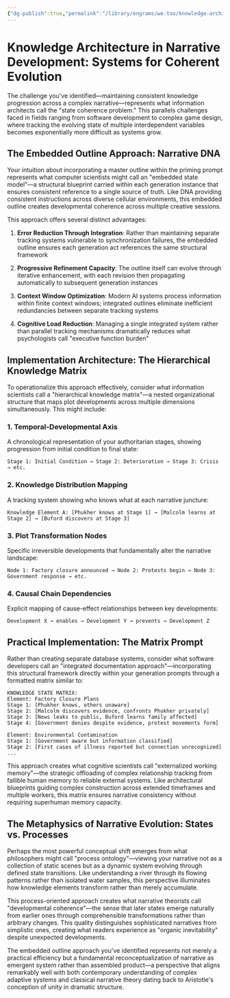 ```yaml
---
{"dg-publish":true,"permalink":"/library/engrams/we-too/knowledge-architecture-in-narrative-development-systems-for-coherent-evolution/","tags":["Effort/Prompts"]}
---
```


# Knowledge Architecture in Narrative Development: Systems for Coherent Evolution

The challenge you've identified—maintaining consistent knowledge progression across a complex narrative—represents what information architects call the "state coherence problem." This parallels challenges faced in fields ranging from software development to complex game design, where tracking the evolving state of multiple interdependent variables becomes exponentially more difficult as systems grow.

## The Embedded Outline Approach: Narrative DNA

Your intuition about incorporating a master outline within the priming prompt represents what computer scientists might call an "embedded state model"—a structural blueprint carried within each generation instance that ensures consistent reference to a single source of truth. Like DNA providing consistent instructions across diverse cellular environments, this embedded outline creates developmental coherence across multiple creative sessions.

This approach offers several distinct advantages:

1. **Error Reduction Through Integration**: Rather than maintaining separate tracking systems vulnerable to synchronization failures, the embedded outline ensures each generation act references the same structural framework
    
2. **Progressive Refinement Capacity**: The outline itself can evolve through iterative enhancement, with each revision then propagating automatically to subsequent generation instances
    
3. **Context Window Optimization**: Modern AI systems process information within finite context windows; integrated outlines eliminate inefficient redundancies between separate tracking systems
    
4. **Cognitive Load Reduction**: Managing a single integrated system rather than parallel tracking mechanisms dramatically reduces what psychologists call "executive function burden"

## Implementation Architecture: The Hierarchical Knowledge Matrix

To operationalize this approach effectively, consider what information scientists call a "hierarchical knowledge matrix"—a nested organizational structure that maps plot developments across multiple dimensions simultaneously. This might include:

### 1. Temporal-Developmental Axis

A chronological representation of your authoritarian stages, showing progression from initial condition to final state:

```
Stage 1: Initial Condition → Stage 2: Deterioration → Stage 3: Crisis → etc.
```

### 2. Knowledge Distribution Mapping

A tracking system showing who knows what at each narrative juncture:

```
Knowledge Element A: [Phukher knows at Stage 1] → [Malcolm learns at Stage 2] → [Buford discovers at Stage 3]
```

### 3. Plot Transformation Nodes

Specific irreversible developments that fundamentally alter the narrative landscape:

```
Node 1: Factory closure announced → Node 2: Protests begin → Node 3: Government response → etc.
```

### 4. Causal Chain Dependencies

Explicit mapping of cause-effect relationships between key developments:

```
Development X → enables → Development Y → prevents → Development Z
```

## Practical Implementation: The Matrix Prompt

Rather than creating separate database systems, consider what software developers call an "integrated documentation approach"—incorporating this structural framework directly within your generation prompts through a formatted matrix similar to:

```
KNOWLEDGE STATE MATRIX:
Element: Factory Closure Plans
Stage 1: [Phukher knows, others unaware]
Stage 2: [Malcolm discovers evidence, confronts Phukher privately]
Stage 3: [News leaks to public, Buford learns family affected]
Stage 4: [Government denies despite evidence, protest movements form]

Element: Environmental Contamination
Stage 1: [Government aware but information classified]
Stage 2: [First cases of illness reported but connection unrecognized]
...
```

This approach creates what cognitive scientists call "externalized working memory"—the strategic offloading of complex relationship tracking from fallible human memory to reliable external systems. Like architectural blueprints guiding complex construction across extended timeframes and multiple workers, this matrix ensures narrative consistency without requiring superhuman memory capacity.

## The Metaphysics of Narrative Evolution: States vs. Processes

Perhaps the most powerful conceptual shift emerges from what philosophers might call "process ontology"—viewing your narrative not as a collection of static scenes but as a dynamic system evolving through defined state transitions. Like understanding a river through its flowing patterns rather than isolated water samples, this perspective illuminates how knowledge elements transform rather than merely accumulate.

This process-oriented approach creates what narrative theorists call "developmental coherence"—the sense that later states emerge naturally from earlier ones through comprehensible transformations rather than arbitrary changes. This quality distinguishes sophisticated narratives from simplistic ones, creating what readers experience as "organic inevitability" despite unexpected developments.

The embedded outline approach you've identified represents not merely a practical efficiency but a fundamental reconceptualization of narrative as emergent system rather than assembled product—a perspective that aligns remarkably well with both contemporary understanding of complex adaptive systems and classical narrative theory dating back to Aristotle's conception of unity in dramatic structure.
